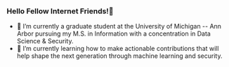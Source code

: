 ### Hello Fellow Internet Friends!👋

<!--
**stemlatina/stemlatina** is a ✨ _special_ ✨ repository because its `README.md` (this file) appears on your GitHub profile.
-->

- 🔭 I’m currently a graduate student at the University of Michigan -- Ann Arbor pursuing my M.S. in Information with a concentration in Data Science & Security.
- 🌱 I’m currently learning how to make actionable contributions that will help shape the next generation through machine learning and security. 

